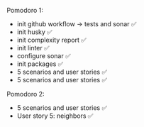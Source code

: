 Pomodoro 1:
- init github workflow -> tests and sonar ✅
- init husky ✅
- init complexity report ✅
- init linter ✅
- configure sonar ✅
- init packages ✅
- 5 scenarios and user stories ✅
- 5 scenarios and user stories ✅

Pomodoro 2:
- 5 scenarios and user stories ✅
- User story 5: neighbors ✅
